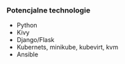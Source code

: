 ### Potencjalne technologie

* Python
* Kivy
* Django/Flask
* Kubernets, minikube, kubevirt, kvm
* Ansible

